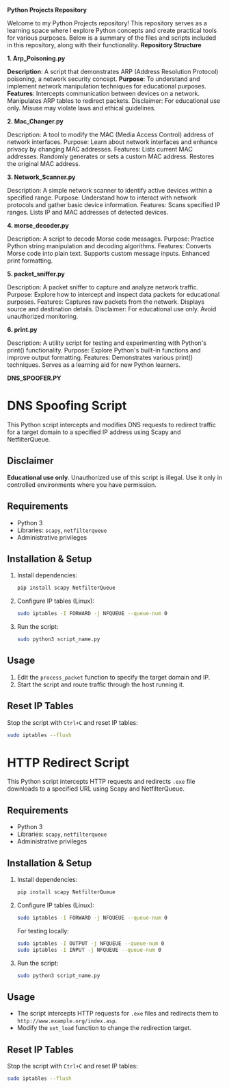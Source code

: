   **Python Projects Repository**
  
Welcome to my Python Projects repository! This repository serves as a learning space where I explore Python concepts and create practical tools for various purposes. Below is a summary of the files and scripts included in this repository, along with their functionality.
  **Repository Structure**
  
  **1. Arp_Poisoning.py**

**Description**: A script that demonstrates ARP (Address Resolution Protocol) poisoning, a network security concept.
**Purpose**: To understand and implement network manipulation techniques for educational purposes.
**Features**:
Intercepts communication between devices on a network.
Manipulates ARP tables to redirect packets.
Disclaimer: For educational use only. Misuse may violate laws and ethical guidelines.


  **2. Mac_Changer.py**
  
Description: A tool to modify the MAC (Media Access Control) address of network interfaces.
Purpose: Learn about network interfaces and enhance privacy by changing MAC addresses.
Features:
Lists current MAC addresses.
Randomly generates or sets a custom MAC address.
Restores the original MAC address.

**3. Network_Scanner.py**  

Description: A simple network scanner to identify active devices within a specified range.
Purpose: Understand how to interact with network protocols and gather basic device information.
Features:
Scans specified IP ranges.
Lists IP and MAC addresses of detected devices.

  **4. morse_decoder.py**
  
Description: A script to decode Morse code messages.
Purpose: Practice Python string manipulation and decoding algorithms.
Features:
Converts Morse code into plain text.
Supports custom message inputs.
Enhanced print formatting.

  **5. packet_sniffer.py**
  
Description: A packet sniffer to capture and analyze network traffic.
Purpose: Explore how to intercept and inspect data packets for educational purposes.
Features:
Captures raw packets from the network.
Displays source and destination details.
Disclaimer: For educational use only. Avoid unauthorized monitoring.

  **6. print.py**
  
Description: A utility script for testing and experimenting with Python's print() functionality.
Purpose: Explore Python's built-in functions and improve output formatting.
Features:
Demonstrates various print() techniques.
Serves as a learning aid for new Python learners.

  **DNS_SPOOFER.PY**

# DNS Spoofing Script

This Python script intercepts and modifies DNS requests to redirect traffic for a target domain to a specified IP address using Scapy and NetfilterQueue.

## Disclaimer

**Educational use only**. Unauthorized use of this script is illegal. Use it only in controlled environments where you have permission.

## Requirements

- Python 3
- Libraries: `scapy`, `netfilterqueue`
- Administrative privileges

## Installation & Setup

1. Install dependencies:
   ```bash
   pip install scapy NetfilterQueue
   ```
2. Configure IP tables (Linux):
   ```bash
   sudo iptables -I FORWARD -j NFQUEUE --queue-num 0
   ```
3. Run the script:
   ```bash
   sudo python3 script_name.py
   ```

## Usage

1. Edit the `process_packet` function to specify the target domain and IP.
2. Start the script and route traffic through the host running it.

## Reset IP Tables

Stop the script with `Ctrl+C` and reset IP tables:
```bash
sudo iptables --flush
```

# HTTP Redirect Script

This Python script intercepts HTTP requests and redirects `.exe` file downloads to a specified URL using Scapy and NetfilterQueue.

## Requirements

- Python 3
- Libraries: `scapy`, `netfilterqueue`
- Administrative privileges

## Installation & Setup

1. Install dependencies:
   ```bash
   pip install scapy NetfilterQueue
   ```
2. Configure IP tables (Linux):
   ```bash
   sudo iptables -I FORWARD -j NFQUEUE --queue-num 0
   ```
   For testing locally:
   ```bash
   sudo iptables -I OUTPUT -j NFQUEUE --queue-num 0
   sudo iptables -I INPUT -j NFQUEUE --queue-num 0
   ```
3. Run the script:
   ```bash
   sudo python3 script_name.py
   ```

## Usage

- The script intercepts HTTP requests for `.exe` files and redirects them to `http://www.example.org/index.asp`.
- Modify the `set_load` function to change the redirection target.

## Reset IP Tables

Stop the script with `Ctrl+C` and reset IP tables:
```bash
sudo iptables --flush

